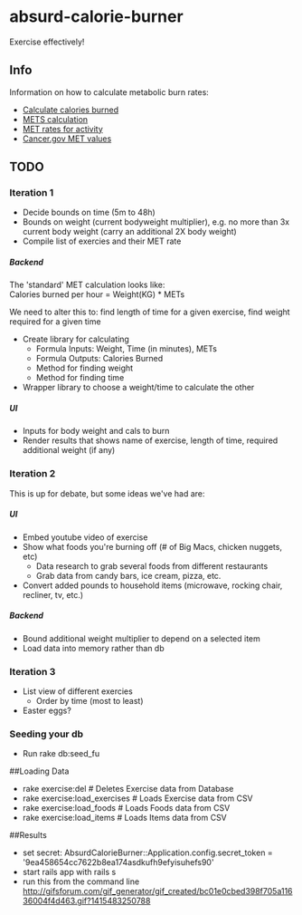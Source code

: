 absurd-calorie-burner
=====================

Exercise effectively!

Info
----

Information on how to calculate metabolic burn rates:  
* [Calculate calories burned](http://www.livestrong.com/article/18303-calculate-calories-burned/)
* [METS calculation](http://www.my-calorie-counter.com/mets_calculation.asp)
* [MET rates for activity](https://sites.google.com/site/compendiumofphysicalactivities/home)
* [Cancer.gov MET values](http://appliedresearch.cancer.gov/atus-met/met.php)

TODO
----

### Iteration 1

* Decide bounds on time (5m to 48h)
* Bounds on weight (current bodyweight multiplier), e.g. no more than 3x current body weight (carry an additional 2X body weight)
* Compile list of exercies and their MET rate

##### Backend
The 'standard' MET calculation looks like:  
      Calories burned per hour = Weight(KG) * METs

We need to alter this to: find length of time for a given exercise, find weight required for a given time

* Create library for calculating
  * Formula Inputs: Weight, Time (in minutes), METs
  * Formula Outputs: Calories Burned
  * Method for finding weight
  * Method for finding time
* Wrapper library to choose a weight/time to calculate the other

##### UI
* Inputs for body weight and cals to burn
* Render results that shows name of exercise, length of time, required additional weight (if any)


### Iteration 2
This is up for debate, but some ideas we've had are:

##### UI
* Embed youtube video of exercise
* Show what foods you're burning off (# of Big Macs, chicken nuggets, etc)
  * Data research to grab several foods from different restaurants
  * Grab data from candy bars, ice cream, pizza, etc.
* Convert added pounds to household items (microwave, rocking chair, recliner, tv, etc.)

##### Backend
* Bound additional weight multiplier to depend on a selected item
* Load data into memory rather than db

### Iteration 3
* List view of different exercies
  * Order by time (most to least)
* Easter eggs?

### Seeding your db
* Run rake db:seed_fu

##Loading Data
* rake exercise:del             # Deletes Exercise data from Database
* rake exercise:load_exercises  # Loads Exercise data from CSV
* rake exercise:load_foods      # Loads Foods data from CSV
* rake exercise:load_items      # Loads Items data from CSV

##Results
* set secret: AbsurdCalorieBurner::Application.config.secret_token = '9ea458654cc7622b8ea174asdkufh9efyisuhefs90'
* start rails app with rails s
* run this from the command line http://gifsforum.com/gif_generator/gif_created/bc01e0cbed398f705a11636004f4d463.gif?1415483250788
